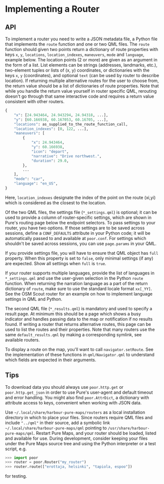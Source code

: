 Implementing a Router
=====================

## API

To implement a router you need to write a JSON metadata file, a Python
file that implements the `route` function and one or two QML
files. The `route` function should given two points return a
dictionary of route properties with keys `x`, `y`, `locations`,
`location_indexes`, `maneuvers`, `mode` and `language`, example
below. The location points (2 or more) are given as an argument in the
form of a list. List elements can be strings (addresses, landmarks,
etc.), two-element tuples or lists of (x, y) coordinates, or
dictionaries with the keys `x`, `y` (coordinates), and optional `text`
(can be used by router to describe location). If returning multiple
alternative routes for the user to choose from, the return value
should be a list of dictionaries of route properties. Note that while
you handle the return value yourself in router specific QML, rerouting
doesn't go through that same interactive code and requires a return
value consistent with other routers.

```python
{
    "x": [24.943464, 24.943294, 24.94318, ...],
    "y": [60.166938, 60.167053, 60.16705, ...],
    "locations": as_supplied_to_the_route_function_call,
    "location_indexes": [0, 122, ...],
    "maneuvers": [
        {
            "x": 24.943464,
            "y": 60.166938,
            "icon": "depart",
            "narrative": "Drive northwest.",
            "duration": 29.0,
        },
        ...
    ],
    "mode": "car",
    "language": "en_US",
}
```

Here, `location_indexes` designate the index of the point on the route
(xi,yi) which is considered as the closest to the location.

Of the two QML files, the settings file (`*_settings.qml`) is optional;
it can be used to provide a column of router-specific settings, which
are shown in Pure's routing page below the endpoint selectors. To pass
settings to your router, you have two options. If those settings are to
be saved across sessions, define a `CONF_DEFAULTS` attribute in your
Python code; it will be automatically passed to and available at
`poor.conf`. For settings which shouldn't be saved across sessions, you
can use `page.params` in your QML.

If you provide settings file, you will have to ensure that QML object has
`full` property. When this property is set to `false`, only minimal settings
(if any) are expected. Show all settings when `full` is `true`.

If your router supports multiple languages, provide the list of
languages in `*_settings.qml` and use the user-given selection in the
Python `route` function. When returning the narration language as a part
of the return dictionary of `route`, make sure to use the standard
locale format `xx[_YY]`. See the OSM Scout router for an example on how
to implement language settings in QML and Python.

The second QML file (`*_results.qml`) is mandatory and used to specify
a result page. At minimum this should be a page which shows a busy
indicator and handles passing data to the map or notification if no
results found. If writing a router that returns alternative routes,
this page can be used to list the routes and their properties. Note
that many routers use the same `default_results.qml` by making
a corresponding symlink, see available routers.

To display a route on the map, you'll want to call
`navigator.setRoute`. See the implementation of these functions in
`qml/Navigator.qml` to understand which fields are expected in their
arguments.

## Tips

To download data you should always use `poor.http.get` or
`poor.http.get_json` in order to use Pure's user-agent and default
timeout and error handling. You might also find `poor.AttrDict`, a
dictionary with attribute access to keys, convenient when working with
JSON data.

Use `~/.local/share/harbour-pure-maps/routers` as a local installation
directory in which to place your files. Since routers require QML files
and include `"../qml"` in their source, add a symbolic link
`~/.local/share/harbour-pure-maps/qml` pointing to
`/usr/share/harbour-pure-maps/qml`. Restart Pure Maps, and your router
should be loaded, listed and available for use. During development,
consider keeping your files under the Pure Maps source tree and using
the Python interpreter or a test script, e.g.

```python
>>> import poor
>>> router = poor.Router("my_router")
>>> router.route(["erottaja, helsinki", "tapiola, espoo"])
```

for testing.
